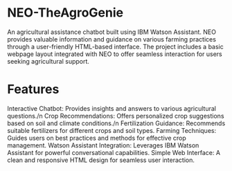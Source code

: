 # NEO-TheAgroGenie
An agricultural assistance chatbot built using IBM Watson Assistant. NEO provides valuable information and guidance on various farming practices through a user-friendly HTML-based interface. The project includes a basic webpage layout integrated with NEO to offer seamless interaction for users seeking agricultural support.
# Features
Interactive Chatbot: Provides insights and answers to various agricultural questions./n
Crop Recommendations: Offers personalized crop suggestions based on soil and climate conditions./n
Fertilization Guidance: Recommends suitable fertilizers for different crops and soil types.
Farming Techniques: Guides users on best practices and methods for effective crop management.
Watson Assistant Integration: Leverages IBM Watson Assistant for powerful conversational capabilities.
Simple Web Interface: A clean and responsive HTML design for seamless user interaction.
